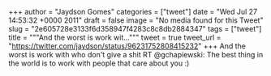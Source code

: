 
+++
author = "Jaydson Gomes"
categories = ["tweet"]
date = "Wed Jul 27 14:53:32 +0000 2011"
draft = false
image = "No media found for this Tweet"
slug = "2e605728e3133f6d358947f4283c8c8db2884347"
tags = ["tweet"]
title = """And the worst is work wit..."""
tweet = true
tweet_url = "https://twitter.com/jaydson/status/96231752808415232"
+++
And the worst is work with who don't give a shit RT @gchapiewski: The best thing in the world is to work with people that care about you :)
